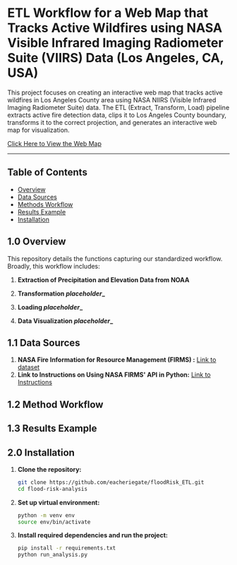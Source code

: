 # ETL Workflow for a Web Map that Tracks Active Wildfires using NASA Visible Infrared Imaging Radiometer Suite (VIIRS) Data (Los Angeles, CA, USA)

This project focuses on creating an interactive web map that tracks active wildfires in Los Angeles County area using NASA NIIRS (Visible Infrared Imaging Radiometer Suite) data. The ETL (Extract, Transform, Load) pipeline extracts active fire detection data, clips it to Los Angeles County boundary, transforms it to the correct projection, and generates an interactive web map for visualization.

[Click Here to View the Web Map](https://viirs-active-fire-map.s3.amazonaws.com/fire_interactive_map.html)

---

## Table of Contents
- [Overview](#10-overview)
- [Data Sources](#11-data-sources)
- [Methods Workflow](12-method-workflow)
- [Results Example](13-results-example)
- [Installation](#20-installation)

## 1.0 Overview

This repository details the functions capturing our standardized workflow. Broadly, this workflow includes:

1. **Extraction of Precipitation and Elevation Data from NOAA**
   
2. **Transformation _placeholder__**

3. **Loading _placeholder__**

4. **Data Visualization _placeholder__**

## 1.1 Data Sources

1. **NASA Fire Information for Resource Management (FIRMS) :** [Link to dataset](https://firms.modaps.eosdis.nasa.gov/usfs/)
2. **Link to Instructions on Using NASA FIRMS' API in Python:** [Link to Instructions](https://firms.modaps.eosdis.nasa.gov/content/academy/data_api/firms_api_use.html)

## 1.2 Method Workflow

## 1.3 Results Example

## 2.0 Installation

1. **Clone the repository:**
   ```bash
   git clone https://github.com/eacheriegate/floodRisk_ETL.git
   cd flood-risk-analysis

2. **Set up virtual environment:**
   ```bash
   python -m venv env
   source env/bin/activate

3. **Install required dependencies and run the project:**
   ```bash
   pip install -r requirements.txt
   python run_analysis.py

